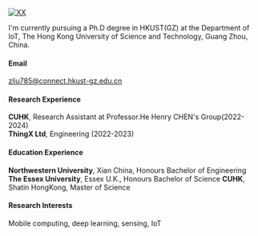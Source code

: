 [![XX](https://img.shields.io/badge/XX-github-blue?logo=github)](https://github.com/XX)

I'm currently pursuing a Ph.D degree in HKUST(GZ)  at the Department of IoT, The Hong Kong University of Science and Technology, Guang Zhou, China.

#### Email  
zliu785@connect.hkust-gz.edu.cn

#### Research Experience
**CUHK**, Research Assistant at Professor.He Henry CHEN's Group(2022-2024)  
**ThingX Ltd**, Engineering (2022-2023)  

#### Education Experience
**Northwestern University**, Xian China, Honours Bachelor of Engineering 
**The Essex University**, Essex U.K., Honours Bachelor of Science
**CUHK**, Shatin HongKong, Master of Science

#### Research Interests  
Mobile computing, deep learning, sensing, IoT
